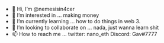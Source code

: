 - 👋 Hi, I’m @nemesisin4cer
- 👀 I’m interested in ... making money
- 🌱 I’m currently learning ... how to do things in web 3.
- 💞️ I’m looking to collaborate on ... nada, just wanna learn shit
- 📫 How to reach me ... twitter: nano_eth Discord: Gav#7777

<!---
nemesisin4cer/nemesisin4cer is a ✨ special ✨ repository because its `README.md` (this file) appears on your GitHub profile.
You can click the Preview link to take a look at your changes.
--->
